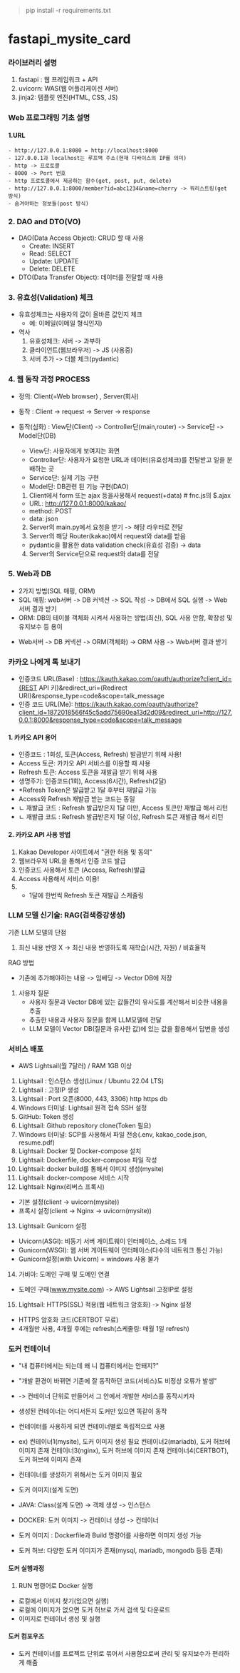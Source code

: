 > pip install -r requirements.txt

# fastapi_mysite_card

### 라이브러리 설명

1. fastapi : 웹 프레임워크 + API
2. uvicorn: WAS(웹 어플리케이션 서버)
3. jinja2: 템플릿 엔진(HTML, CSS, JS)

### Web 프로그래밍 기초 설명

#### 1.URL

    - http://127.0.0.1:8080 = http://localhost:8000
    - 127.0.0.1과 localhost는 루프백 주소(현재 디바이스의 IP를 의미)
    - http -> 프로토콜
    - 8000 -> Port 번호
    - http 프로토콜에서 제공하는 함수(get, post, put, delete)
    - http://127.0.0.1:8000/member?id=abc1234&name=cherry -> 쿼리스트링(get 방식)
    - 숨겨야하는 정보들(post 방식)

### 2. DAO and DTO(VO)

- DAO(Data Access Object): CRUD 할 때 사용
  - Create: INSERT
  - Read: SELECT
  - Update: UPDATE
  - Delete: DELETE
- DTO(Data Transfer Object): 데이터를 전달할 때 사용

### 3. 유효성(Validation) 체크

- 유효성체크는 사용자의 값이 올바른 값인지 체크
  - 예: 이메일(이메일 형식인지)
- 역사
  1.  유효성체크: 서버 -> 과부하
  2.  클라이언트(웹브라우저) -> JS (사용중)
  3.  서버 추가 -> 더블 체크(pydantic)

### 4. 웹 동작 과정 PROCESS

- 정의: Client(=Web browser) , Server(회사)
- 동작 : Client -> request -> Server -> response
- 동작(심화) : View단(Client) -> Controller단(main,router) -> Service단 -> Model단(DB)

  - View단: 사용자에게 보여지는 화면
  - Controller단: 사용자가 요청한 URL과 데이터(유효성체크)를 전달받고 일을 분배하는 곳
  - Service단: 실제 기능 구현
  - Model단: DB관련 된 기능 구현(DAO)

  1.  Client에서 form 또는 ajax 등을사용해서 request(+data) # fnc.js의 $.ajax

  - URL: http://127.0.0.1:8000/kakao/
  - method: POST
  - data: json

  2. Server의 main.py에서 요청을 받기 -> 해당 라우터로 전달
  3. Server의 해당 Router(kakao)에서 request와 data를 받음

  - pydantic을 활용한 data validation check(유효성 검증) -> data

  4. Server의 Service단으로 request와 data를 전달

### 5. Web과 DB

- 2가지 방법(SQL 매핑, ORM)
- SQL 매핑: web서버 -> DB 커넥션 -> SQL 작성 -> DB에서 SQL 실행 -> Web서버 결과 받기
- ORM: DB의 테이블 객체화 시켜서 사용하는 방법(최신), SQL 사용 안함, 확장성 및 유지보수 등 용이

* Web서버 -> DB 커넥션 -> ORM(객체화) -> ORM 사용 -> Web서버 결과 받기

### 카카오 나에게 톡 보내기

- 인증코드 URL(Base) : https://kauth.kakao.com/oauth/authorize?client_id={REST API 키}&redirect_uri={Redirect URI}&response_type=code&scope=talk_message
- 인증 코드 URL(Me): https://kauth.kakao.com/oauth/authorize?client_id=1872018566f45c5add75690ea13d2d09&redirect_uri=http://127.0.0.1:8000&response_type=code&scope=talk_message

#### 1. 카카오 API 용어

- 인증코드 : 1회성, 토큰(Access, Refresh)
  발급받기 위해 사용!
- Access 토큰: 카카오 API 서비스를 이용할 때 사용
- Refresh 토큰: Access 토큰을 재발급 받기 위해 사용
- 생명주기: 인증코드(1회), Access(6시간), Refresh(2달)
- \*Refresh Token은 발급받고 1달 후부터 재발급 가능
- Access와 Refresh 재발급 받는 코드는 동일
- ㄴ 재발급 코드 : Refresh 발급받은지 1달 미만, Access 토큰만 재발급 해서 리턴
- ㄴ 재발급 코드 : Refresh 발급받은지 1달 이상, Refresh 토큰 재발급 해서 리턴

#### 2. 카카오 API 사용 방법

1. Kakao Developer 사이트에서 "권한 허용 및 동의"
2. 웹브라우저 URL을 통해서 인증 코드 발급
3. 인증코드 사용해서 토큰 (Access, Refresh)발급
4. Access 사용해서 서비스 이용!
5. - 1달에 한번씩 Refresh 토큰 재발급 스케줄링

### LLM 모델 신기술: RAG(검색증강생성)

기존 LLM 모델의 단점

1. 최신 내용 반영 X -> 최신 내용 반영하도록 재학습(시간, 자원) / 비효율적

RAG 방법

- 기존에 추가해야하는 내용 -> 임베딩 -> Vector DB에 저장

1. 사용자 질문
   - 사용자 질문과 Vector DB에 있는 값들간의 유사도를 계산해서 비슷한 내용을 추출
   - 추출한 내용과 사용자 질문을 함께 LLM모델에 전달
   - LLM 모델이 Vector DB(질문과 유사한 값)에 있는 값을 활용해서 답변을 생성

### 서비스 배포

- AWS Lightsail(월 7달러) / RAM 1GB 이상

1. Lightsail : 인스턴스 생성(Linux / Ubuntu 22.04 LTS)
2. Lightsail : 고정IP 생성
3. Lightsail : Port 오픈(8000, 443, 3306)
   http https db
4. Windows 터미널: Lightsail 원격 접속 SSH 설정
5. GitHub: Token 생성
6. Lightsail: Github repository clone(Token 필요)
7. Windows 터미널: SCP를 사용해서 파일 전송(.env, kakao_code.json, resume.pdf)
8. Lightsail: Docker 및 Docker-compose 설치
9. Lightsail: Dockerfile, docker-compose 파일 작성
10. Lightsail: docker build를 통해서 이미지 생성(mysite)
11. Lightsail: docker-compose 서비스 시작
12. Lightsail: Nginx(리버스 프록시)

- 기본 설정(client -> uvicorn(mysite))
- 프록시 설정(client -> Nginx -> uvicorn(mysite))

13. Lightsail: Gunicorn 설정

- Uvicorn(ASGI): 비동기 서버 게이트웨이 인터페이스, 스레드 1개
- Gunicorn(WSGI): 웹 서버 게이트웨이 인터페이스(다수의 네트워크 통신 가능)
- Gunicorn설정(with Uvicorn) = windows 사용 불가

14. 가비아: 도메인 구매 및 도메인 연결

- 도메인 구매(www.mysite.com) -> AWS Lightsail 고정IP로 설정

15. Lightsail: HTTPS(SSL) 적용(웹 네트워크 암호화) -> Nginx 설정

- HTTPS 암호화 코드(CERTBOT 무료)
- 4개월만 사용, 4개월 후에는 refresh(스케줄링: 매월 1일 refresh)

### 도커 컨테이너

- "내 컴퓨터에서는 되는데 왜 니 컴퓨터에서는 안돼지?"
- "개발 환경이 바뀌면 기존에 잘 동작하던 코드(서비스)도 비정상 오류가 발생"
- -> 컨테이너 단위로 만들어서 그 안에서 개발한 서비스를 동작시키자
- 생성된 컨테이너는 어디서든지 도커만 있으면 똑같이 동작
- 컨테이터를 사용하게 되면 컨테이너별로 독립적으로 사용

- ex) 컨테이너1(mysite), 도커 이미지 생성 필요
  컨테이너2(mariadb), 도커 허브에 이미지 존재
  컨테이너3(nginx), 도커 허브에 이미지 존재
  컨테이너4(CERTBOT), 도커 허브에 이미지 존재
- 컨테이너를 생성하기 위해서는 도커 이미지 필요
- 도커 이미지(설계 도면)
- JAVA: Class(설계 도면) -> 객체 생성 -> 인스턴스
- DOCKER: 도커 이미지 -> 컨테이너 생성 -> 컨테이너
- 도커 이미지 : Dockerfile과 Build 명령어를 사용하면 이미지 생성 가능
- 도커 허브: 다양한 도커 이미지가 존재(mysql, mariadb, mongodb 등등 존재)

#### 도커 실행과정

1. RUN 명령어로 Docker 실행

- 로컬에서 이미지 찾기(있으면 실행)
- 로컬에 이미지가 없으면 도커 허브로 가서 검색 및 다운로드
- 이미지로 컨테이너 생성 및 실행

#### 도커 컴포우즈

- 도커 컨테이너를 프로젝트 단위로 묶어서 사용함으로써 관리 및 유지보수가 편리하게 해줌
